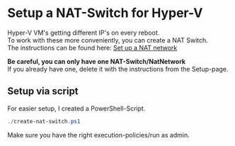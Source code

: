 # Setup a NAT-Switch for Hyper-V
Hyper-V VM's getting different IP's on every reboot.  
To work with these more conveniently, you can create a NAT Switch.  
The instructions can be found here: [Set up a NAT network](https://learn.microsoft.com/en-us/virtualization/hyper-v-on-windows/user-guide/setup-nat-network)  

**Be careful, you can only have one NAT-Switch/NatNetwork**  
If you already have one, delete it with the instructions from the Setup-page.  

## Setup via script
For easier setup, I created a PowerShell-Script.
```powershell
./create-nat-switch.ps1
```
Make sure you have the right execution-policies/run as admin.  